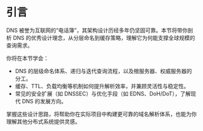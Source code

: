 # 引言

DNS 被誉为互联网的“电话簿”，其架构设计历经多年仍坚固可靠。本节将带你剖析 DNS 的优秀设计理念，从分层命名到缓存策略，理解它为何能支撑全球规模的查询需求。

你将在本节学会：

- DNS 的层级命名体系、递归与迭代查询流程，以及根服务器、权威服务器的分工。
- 缓存、TTL、负载均衡等机制如何提升解析效率，并兼顾灵活性与稳定性。
- 常见的安全扩展（如 DNSSEC）与优化手段（如 EDNS、DoH/DoT），了解现代 DNS 的发展方向。

掌握这些设计思路，将帮助你在实际项目中构建更可靠的域名解析体系，也能为你理解其他分布式系统提供灵感。
